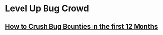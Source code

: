 # Level Up Bug Crowd 

## [How to Crush Bug Bounties in the first 12 Months](https://youtu.be/AbebbJ3cRLI)
